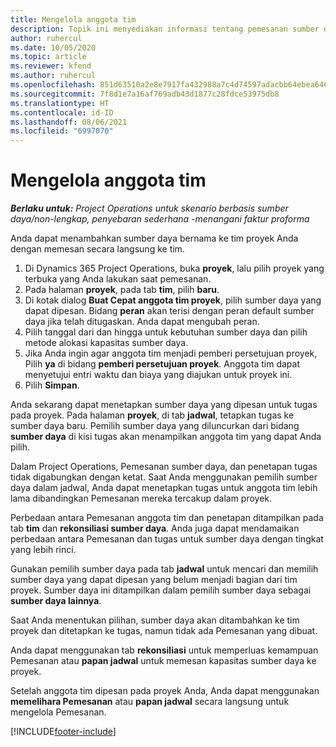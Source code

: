 ```yaml
---
title: Mengelola anggota tim
description: Topik ini menyediakan informasi tentang pemesanan sumber daya bernama untuk tim proyek dan tetapkan tugas.
author: ruhercul
ms.date: 10/05/2020
ms.topic: article
ms.reviewer: kfend
ms.author: ruhercul
ms.openlocfilehash: 851d63510a2e8e7917fa432988a7c4d74597adacbb64ebea646f23f958e3e131
ms.sourcegitcommit: 7f8d1e7a16af769adb43d1877c28fdce53975db8
ms.translationtype: HT
ms.contentlocale: id-ID
ms.lasthandoff: 08/06/2021
ms.locfileid: "6997070"
---
```

# <a name="maintain-team-members"></a>Mengelola anggota tim

_**Berlaku untuk:** Project Operations untuk skenario berbasis sumber daya/non-lengkap, penyebaran sederhana -menangani faktur proforma_

Anda dapat menambahkan sumber daya bernama ke tim proyek Anda dengan memesan secara langsung ke tim.

1. Di Dynamics 365 Project Operations, buka **proyek**, lalu pilih proyek yang terbuka yang Anda lakukan saat pemesanan.
2. Pada halaman **proyek**, pada tab **tim**, pilih **baru**. 
3. Di kotak dialog **Buat Cepat anggota tim proyek**, pilih sumber daya yang dapat dipesan. Bidang **peran** akan terisi dengan peran default sumber daya jika telah ditugaskan. Anda dapat mengubah peran. 
4. Pilih tanggal dari dan hingga untuk kebutuhan sumber daya dan pilih metode alokasi kapasitas sumber daya. 
5. Jika Anda ingin agar anggota tim menjadi pemberi persetujuan proyek, Pilih **ya** di bidang **pemberi persetujuan proyek**. Anggota tim dapat menyetujui entri waktu dan biaya yang diajukan untuk proyek ini. 
6. Pilih **Simpan**.

Anda sekarang dapat menetapkan sumber daya yang dipesan untuk tugas pada proyek. Pada halaman **proyek**, di tab **jadwal**, tetapkan tugas ke sumber daya baru. Pemilih sumber daya yang diluncurkan dari bidang **sumber daya** di kisi tugas akan menampilkan anggota tim yang dapat Anda pilih.


Dalam Project Operations, Pemesanan sumber daya, dan penetapan tugas tidak digabungkan dengan ketat. Saat Anda menggunakan pemilih sumber daya dalam jadwal, Anda dapat menetapkan tugas untuk anggota tim lebih lama dibandingkan Pemesanan mereka tercakup dalam proyek.

Perbedaan antara Pemesanan anggota tim dan penetapan ditampilkan pada tab **tim** dan **rekonsiliasi sumber daya**. Anda juga dapat mendamaikan perbedaan antara Pemesanan dan tugas untuk sumber daya dengan tingkat yang lebih rinci.

Gunakan pemilih sumber daya pada tab **jadwal** untuk mencari dan memilih sumber daya yang dapat dipesan yang belum menjadi bagian dari tim proyek. Sumber daya ini ditampilkan dalam pemilih sumber daya sebagai **sumber daya lainnya**.

Saat Anda menentukan pilihan, sumber daya akan ditambahkan ke tim proyek dan ditetapkan ke tugas, namun tidak ada Pemesanan yang dibuat.

Anda dapat menggunakan tab **rekonsiliasi** untuk memperluas kemampuan Pemesanan atau **papan jadwal** untuk memesan kapasitas sumber daya ke proyek.

Setelah anggota tim dipesan pada proyek Anda, Anda dapat menggunakan **memelihara Pemesanan** atau **papan jadwal** secara langsung untuk mengelola Pemesanan.


[!INCLUDE[footer-include](../includes/footer-banner.md)]